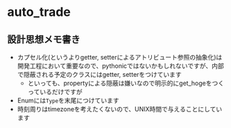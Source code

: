 # auto_trade

## 設計思想メモ書き

- カプセル化(というよりgetter, setterによるアトリビュート参照の抽象化)は開発工程において重要なので、pythonicではないかもしれないですが、内部で隠蔽される予定のクラスにはgetter, setterをつけています
    - といっても、propertyによる隠蔽は嫌いなので明示的にget_hogeをつくっているだけですが
- Enumには`Type`を末尾につけています
- 時刻周りはtimezoneを考えたくないので、UNIX時間で与えることにしています
